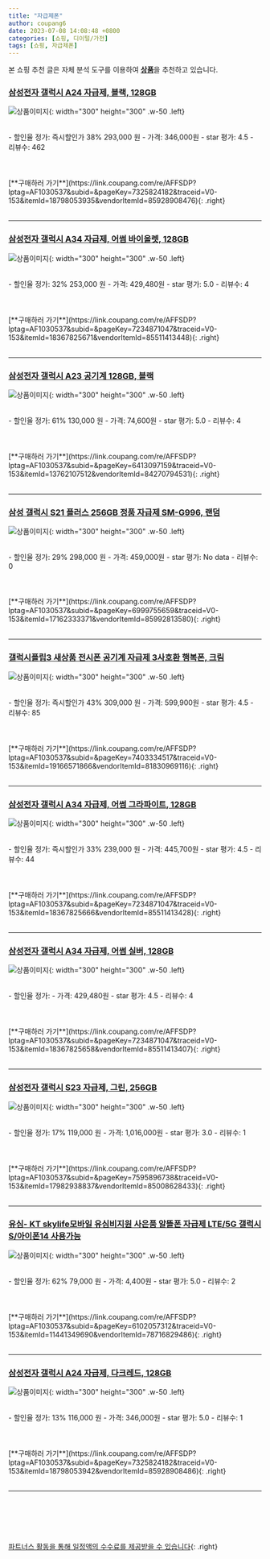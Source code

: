 ```yaml
---
title: "자급제폰"
author: coupang6
date: 2023-07-08 14:08:48 +0800
categories: [쇼핑, 디이털/가전]
tags: [쇼핑, 자급제폰]
---
```


본 쇼핑 추천 글은 자체 분석 도구를 이용하여 [**상품**](https://link.coupang.com/a/bao1ui)을 추천하고 있습니다.

### [삼성전자 갤럭시 A24 자급제, 블랙, 128GB](https://link.coupang.com/re/AFFSDP?lptag=AF1030537&subid=&pageKey=7325824182&traceid=V0-153&itemId=18798053935&vendorItemId=85928908476)

![상품이미지](https://thumbnail6.coupangcdn.com/thumbnails/remote/230x230ex/image/retail/images/638047003426287-8cf00688-3563-4397-993a-7580771f018b.png){: width="300" height="300" .w-50 .left}


<br>
- 할인율 정가: 즉시할인가 38%  293,000   원
- 가격: 346,000원
- star 평가: 4.5
- 리뷰수: 462
<br>
<br>
<br>
<br>
[**구매하러 가기**](https://link.coupang.com/re/AFFSDP?lptag=AF1030537&subid=&pageKey=7325824182&traceid=V0-153&itemId=18798053935&vendorItemId=85928908476){: .right}
<br>
<br>

---

### [삼성전자 갤럭시 A34 자급제, 어썸 바이올렛, 128GB](https://link.coupang.com/re/AFFSDP?lptag=AF1030537&subid=&pageKey=7234871047&traceid=V0-153&itemId=18367825671&vendorItemId=85511413448)

![상품이미지](https://thumbnail9.coupangcdn.com/thumbnails/remote/230x230ex/image/rs_quotation_api/rewxyqqe/fe4e48ff16e24adcbeb2f530564a4189.jpg){: width="300" height="300" .w-50 .left}


<br>
- 할인율 정가: 32%  253,000   원
- 가격: 429,480원
- star 평가: 5.0
- 리뷰수: 4
<br>
<br>
<br>
<br>
[**구매하러 가기**](https://link.coupang.com/re/AFFSDP?lptag=AF1030537&subid=&pageKey=7234871047&traceid=V0-153&itemId=18367825671&vendorItemId=85511413448){: .right}
<br>
<br>

---

### [삼성전자 갤럭시 A23 공기계 128GB, 블랙](https://link.coupang.com/re/AFFSDP?lptag=AF1030537&subid=&pageKey=6413097159&traceid=V0-153&itemId=13762107512&vendorItemId=84270794531)

![상품이미지](https://thumbnail8.coupangcdn.com/thumbnails/remote/230x230ex/image/vendor_inventory/8131/fa469cfea72c9834013e0c612ac11897307b4348aed1a0988240710a5e3b.png){: width="300" height="300" .w-50 .left}


<br>
- 할인율 정가: 61%  130,000   원
- 가격: 74,600원
- star 평가: 5.0
- 리뷰수: 4
<br>
<br>
<br>
<br>
[**구매하러 가기**](https://link.coupang.com/re/AFFSDP?lptag=AF1030537&subid=&pageKey=6413097159&traceid=V0-153&itemId=13762107512&vendorItemId=84270794531){: .right}
<br>
<br>

---

### [삼성 갤럭시 S21 플러스 256GB 정품 자급제 SM-G996, 랜덤](https://link.coupang.com/re/AFFSDP?lptag=AF1030537&subid=&pageKey=6999755659&traceid=V0-153&itemId=17162333371&vendorItemId=85992813580)

![상품이미지](https://thumbnail9.coupangcdn.com/thumbnails/remote/230x230ex/image/vendor_inventory/83ce/707cd791eb84cb63b0748c6ad4444374aed873c7cb87148a224ec4688f0b.jpg){: width="300" height="300" .w-50 .left}


<br>
- 할인율 정가: 29%  298,000   원
- 가격: 459,000원
- star 평가: No data
- 리뷰수: 0
<br>
<br>
<br>
<br>
[**구매하러 가기**](https://link.coupang.com/re/AFFSDP?lptag=AF1030537&subid=&pageKey=6999755659&traceid=V0-153&itemId=17162333371&vendorItemId=85992813580){: .right}
<br>
<br>

---

### [갤럭시플립3 새상품 전시폰 공기계 자급제 3사호환 행복폰, 크림](https://link.coupang.com/re/AFFSDP?lptag=AF1030537&subid=&pageKey=7403334517&traceid=V0-153&itemId=19166571866&vendorItemId=81830969116)

![상품이미지](https://thumbnail8.coupangcdn.com/thumbnails/remote/230x230ex/image/vendor_inventory/01c9/ffa356551318d356e200b720893af2d451a3d14ca7af88e683ddb19069c9.jpg){: width="300" height="300" .w-50 .left}


<br>
- 할인율 정가: 즉시할인가 43%  309,000   원
- 가격: 599,900원
- star 평가: 4.5
- 리뷰수: 85
<br>
<br>
<br>
<br>
[**구매하러 가기**](https://link.coupang.com/re/AFFSDP?lptag=AF1030537&subid=&pageKey=7403334517&traceid=V0-153&itemId=19166571866&vendorItemId=81830969116){: .right}
<br>
<br>

---

### [삼성전자 갤럭시 A34 자급제, 어썸 그라파이트, 128GB](https://link.coupang.com/re/AFFSDP?lptag=AF1030537&subid=&pageKey=7234871047&traceid=V0-153&itemId=18367825666&vendorItemId=85511413428)

![상품이미지](https://thumbnail9.coupangcdn.com/thumbnails/remote/230x230ex/image/rs_quotation_api/yuhfjaki/1099c69e39be4376912efdea04660e4e.jpg){: width="300" height="300" .w-50 .left}


<br>
- 할인율 정가: 즉시할인가 33%  239,000   원
- 가격: 445,700원
- star 평가: 4.5
- 리뷰수: 44
<br>
<br>
<br>
<br>
[**구매하러 가기**](https://link.coupang.com/re/AFFSDP?lptag=AF1030537&subid=&pageKey=7234871047&traceid=V0-153&itemId=18367825666&vendorItemId=85511413428){: .right}
<br>
<br>

---

### [삼성전자 갤럭시 A34 자급제, 어썸 실버, 128GB](https://link.coupang.com/re/AFFSDP?lptag=AF1030537&subid=&pageKey=7234871047&traceid=V0-153&itemId=18367825658&vendorItemId=85511413407)

![상품이미지](https://thumbnail9.coupangcdn.com/thumbnails/remote/230x230ex/image/rs_quotation_api/f05fcijg/f62b20a93ff945e4a717f7fd68d5659c.jpg){: width="300" height="300" .w-50 .left}


<br>
- 할인율 정가: 
- 가격: 429,480원
- star 평가: 4.5
- 리뷰수: 4
<br>
<br>
<br>
<br>
[**구매하러 가기**](https://link.coupang.com/re/AFFSDP?lptag=AF1030537&subid=&pageKey=7234871047&traceid=V0-153&itemId=18367825658&vendorItemId=85511413407){: .right}
<br>
<br>

---

### [삼성전자 갤럭시 S23 자급제, 그린, 256GB](https://link.coupang.com/re/AFFSDP?lptag=AF1030537&subid=&pageKey=7595896738&traceid=V0-153&itemId=17982938837&vendorItemId=85008628433)

![상품이미지](https://thumbnail7.coupangcdn.com/thumbnails/remote/230x230ex/image/rs_quotation_api/wzpodo2y/bfb06c9ef60040c1a5a0b1478093c5c8.jpg){: width="300" height="300" .w-50 .left}


<br>
- 할인율 정가: 17%  119,000   원
- 가격: 1,016,000원
- star 평가: 3.0
- 리뷰수: 1
<br>
<br>
<br>
<br>
[**구매하러 가기**](https://link.coupang.com/re/AFFSDP?lptag=AF1030537&subid=&pageKey=7595896738&traceid=V0-153&itemId=17982938837&vendorItemId=85008628433){: .right}
<br>
<br>

---

### [유심- KT skylife모바일 유심비지원 사은품 알뜰폰 자급제 LTE/5G 갤럭시S/아이폰14 사용가능](https://link.coupang.com/re/AFFSDP?lptag=AF1030537&subid=&pageKey=6102057312&traceid=V0-153&itemId=11441349690&vendorItemId=78716829486)

![상품이미지](https://thumbnail9.coupangcdn.com/thumbnails/remote/230x230ex/image/retail/images/7112996508023507-5d61d16c-c3c8-40e0-81a1-26dccaa09370.jpg){: width="300" height="300" .w-50 .left}


<br>
- 할인율 정가: 62%  79,000   원
- 가격: 4,400원
- star 평가: 5.0
- 리뷰수: 2
<br>
<br>
<br>
<br>
[**구매하러 가기**](https://link.coupang.com/re/AFFSDP?lptag=AF1030537&subid=&pageKey=6102057312&traceid=V0-153&itemId=11441349690&vendorItemId=78716829486){: .right}
<br>
<br>

---

### [삼성전자 갤럭시 A24 자급제, 다크레드, 128GB](https://link.coupang.com/re/AFFSDP?lptag=AF1030537&subid=&pageKey=7325824182&traceid=V0-153&itemId=18798053942&vendorItemId=85928908486)

![상품이미지](https://thumbnail7.coupangcdn.com/thumbnails/remote/230x230ex/image/retail/images/570949865106169-f9497308-4eb7-4144-ae02-3f7b42b5459b.png){: width="300" height="300" .w-50 .left}


<br>
- 할인율 정가: 13%  116,000   원
- 가격: 346,000원
- star 평가: 5.0
- 리뷰수: 1
<br>
<br>
<br>
<br>
[**구매하러 가기**](https://link.coupang.com/re/AFFSDP?lptag=AF1030537&subid=&pageKey=7325824182&traceid=V0-153&itemId=18798053942&vendorItemId=85928908486){: .right}
<br>
<br>

---
<br><br><br><br><br> [파트너스 활동을 통해 일정액의 수수료를 제공받을 수 있습니다](https://link.coupang.com/a/bao1ui){: .right}